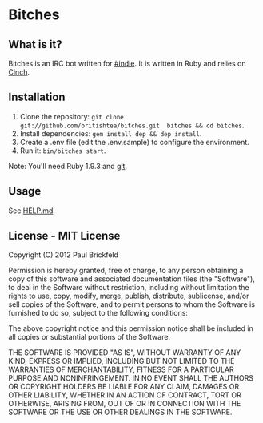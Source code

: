 # Bitches

## What is it?

Bitches is an IRC bot written for [#indie](irc://irc.what-network.com/#indie).
It is written in Ruby and relies on [Cinch](https://github.com/cinchrb/cinch).

## Installation


1. Clone the repository: `git clone git://github.com/britishtea/bitches.git 
bitches && cd bitches`.
2. Install dependencies: `gem install dep && dep install`.
3. Create a .env file (edit the .env.sample) to configure the environment. 
4. Run it: `bin/bitches start`.

Note: You'll need Ruby 1.9.3 and [git](http://git-scm.com/).

## Usage

See [HELP.md][help].

[help]: https://github.com/britishtea/bitches/blob/master/docs/HELP.md

## License - MIT License

Copyright (C) 2012 Paul Brickfeld

Permission is hereby granted, free of charge, to any person obtaining a copy of 
this software and associated documentation files (the "Software"), to deal in 
the Software without restriction, including without limitation the rights to 
use, copy, modify, merge, publish, distribute, sublicense, and/or sell copies 
of the Software, and to permit persons to whom the Software is furnished to do 
so, subject to the following conditions:

The above copyright notice and this permission notice shall be included in all 
copies or substantial portions of the Software.

THE SOFTWARE IS PROVIDED "AS IS", WITHOUT WARRANTY OF ANY KIND, EXPRESS OR 
IMPLIED, INCLUDING BUT NOT LIMITED TO THE WARRANTIES OF MERCHANTABILITY, 
FITNESS FOR A PARTICULAR PURPOSE AND NONINFRINGEMENT. IN NO EVENT SHALL THE 
AUTHORS OR COPYRIGHT HOLDERS BE LIABLE FOR ANY CLAIM, DAMAGES OR OTHER 
LIABILITY, WHETHER IN AN ACTION OF CONTRACT, TORT OR OTHERWISE, ARISING FROM, 
OUT OF OR IN CONNECTION WITH THE SOFTWARE OR THE USE OR OTHER DEALINGS IN THE 
SOFTWARE.
